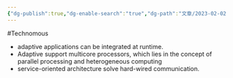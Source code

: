 ```yaml
---
{"dg-publish":true,"dg-enable-search":"true","dg-path":"文章/2023-02-02 Advantage of Adaptive AUTOSAR.md","permalink":"/文章/2023-02-02 Advantage of Adaptive AUTOSAR/","dgEnableSearch":"true","dgPassFrontmatter":true}
---
```


#Technomous 

* adaptive applications can be integrated at runtime.
* Adaptive support multicore processors, which lies in the concept of parallel processing and heterogeneous computing
* service-oriented architecture solve hard-wired communication.